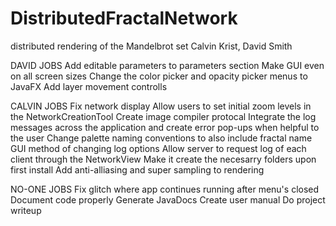 # DistributedFractalNetwork
distributed rendering of the Mandelbrot set
Calvin Krist, David Smith

DAVID JOBS
Add editable parameters to parameters section
Make GUI even on all screen sizes
Change the color picker and opacity picker menus to JavaFX
Add layer movement controlls


CALVIN JOBS
Fix network display
Allow users to set initial zoom levels in the NetworkCreationTool
Create image compiler protocal
Integrate the log messages across the application and create error pop-ups when helpful to the user
Change palette naming conventions to also include fractal name
GUI method of changing log options
Allow server to request log of each client through the NetworkView
Make it create the necesarry folders upon first install
Add anti-alliasing and super sampling to rendering


NO-ONE JOBS
Fix glitch where app continues running after menu's closed
Document code properly
Generate JavaDocs
Create user manual
Do project writeup


